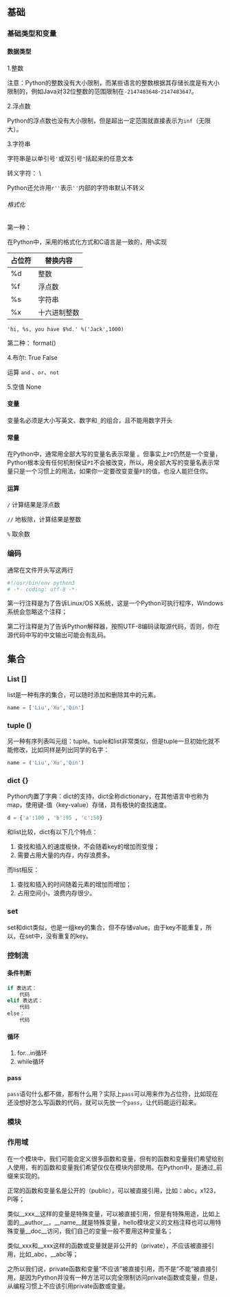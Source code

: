 ## 基础



### 基础类型和变量



#### 数据类型

1.整数

注意：Python的整数没有大小限制，而某些语言的整数根据其存储长度是有大小限制的，例如Java对32位整数的范围限制在`-2147483648`-`2147483647`。 

2.浮点数

Python的浮点数也没有大小限制，但是超出一定范围就直接表示为`inf`（无限大）。 

3.字符串

字符串是以单引号`'`或双引号`"`括起来的任意文本 

转义字符： \

Python还允许用`r''`表示`''`内部的字符串默认不转义 

###### 格式化

第一种：

在Python中，采用的格式化方式和C语言是一致的，用`%`实现 

| 占位符 | 替换内容     |
| ------ | ------------ |
| %d     | 整数         |
| %f     | 浮点数       |
| %s     | 字符串       |
| %x     | 十六进制整数 |



`'hi, %s, you have $%d.' %('Jack',1000)`



第二种： format()





4.布尔: True False

运算 `and` 、`or`、`not`

5.空值 None

#### 变量

变量名必须是大小写英文、数字和`_`的组合，且不能用数字开头 

#### 常量

在Python中，通常用全部大写的变量名表示常量 。但事实上`PI`仍然是一个变量，Python根本没有任何机制保证`PI`不会被改变，所以，用全部大写的变量名表示常量只是一个习惯上的用法，如果你一定要改变变量`PI`的值，也没人能拦住你。 



#### 运算

`/` 计算结果是浮点数

`//` 地板除，计算结果是整数

`%` 取余数

### 编码

通常在文件开头写这两行

```python
#!/usr/bin/env python3
# -*- coding: utf-8 -*-
```

第一行注释是为了告诉Linux/OS X系统，这是一个Python可执行程序，Windows系统会忽略这个注释；

第二行注释是为了告诉Python解释器，按照UTF-8编码读取源代码，否则，你在源代码中写的中文输出可能会有乱码。



## 集合

### List []

list是一种有序的集合，可以随时添加和删除其中的元素。 

```python
name = ['Liu','Xu','Qin']
```

### tuple ()

另一种有序列表叫元组：tuple。tuple和list非常类似，但是tuple一旦初始化就不能修改，比如同样是列出同学的名字： 

```python
name = ('Liu','Xu','Qin')
```

### dict {}

Python内置了字典：dict的支持，dict全称dictionary，在其他语言中也称为map，使用键-值（key-value）存储，具有极快的查找速度。 

```python
d = {'a':100 , 'b':95 , 'c':50}
```

和list比较，dict有以下几个特点：

1. 查找和插入的速度极快，不会随着key的增加而变慢；
2. 需要占用大量的内存，内存浪费多。

而list相反：

1. 查找和插入的时间随着元素的增加而增加；
2. 占用空间小，浪费内存很少。

### set

set和dict类似，也是一组key的集合，但不存储value。由于key不能重复，所以，在set中，没有重复的key。 



### 控制流

#### 条件判断

```python
if 表达式：
	代码
elif 表达式：
	代码
else：
	代码

```

#### 循环

1. for...in循环 
2. while循环 



#### pass

`pass`语句什么都不做，那有什么用？实际上`pass`可以用来作为占位符，比如现在还没想好怎么写函数的代码，就可以先放一个`pass`，让代码能运行起来。 


### 模块

### 作用域
在一个模块中，我们可能会定义很多函数和变量，但有的函数和变量我们希望给别人使用，有的函数和变量我们希望仅仅在模块内部使用。在Python中，是通过_前缀来实现的。

正常的函数和变量名是公开的（public），可以被直接引用，比如：abc，x123，PI等；

类似__xxx__这样的变量是特殊变量，可以被直接引用，但是有特殊用途，比如上面的__author__，__name__就是特殊变量，hello模块定义的文档注释也可以用特殊变量__doc__访问，我们自己的变量一般不要用这种变量名；

类似_xxx和__xxx这样的函数或变量就是非公开的（private），不应该被直接引用，比如_abc，__abc等；

之所以我们说，private函数和变量“不应该”被直接引用，而不是“不能”被直接引用，是因为Python并没有一种方法可以完全限制访问private函数或变量，但是，从编程习惯上不应该引用private函数或变量。